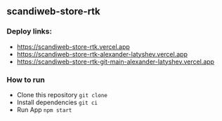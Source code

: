 ## scandiweb-store-rtk

### Deploy links:

- https://scandiweb-store-rtk.vercel.app
- https://scandiweb-store-rtk-alexander-latyshev.vercel.app
- https://scandiweb-store-rtk-git-main-alexander-latyshev.vercel.app

### How to run

- Clone this repository `git clone`
- Install dependencies `git ci`
- Run App `npm start`
